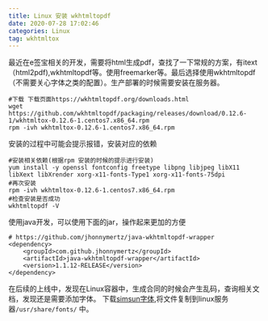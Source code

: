 ```yaml
---
title: Linux 安装 wkhtmltopdf
date: 2020-07-28 17:02:46
categories: Linux
tag: wkhtmltox
---
```

最近在e签宝相关的开发，需要将html生成pdf，查找了一下常规的方案，有itext（html2pdf),wkhtmltopdf等。使用freemarker等。最后选择使用wkhtmltopdf（不需要关心字体之类的配置）。生产部署的时候需要安装在服务器。<!--more-->
```
#下载 下载页面https://wkhtmltopdf.org/downloads.html
wget https://github.com/wkhtmltopdf/packaging/releases/download/0.12.6-1/wkhtmltox-0.12.6-1.centos7.x86_64.rpm
rpm -ivh wkhtmltox-0.12.6-1.centos7.x86_64.rpm
```

安装的过程中可能会提示报错，安装对应的依赖
```
#安装相关依赖(根据rpm 安装的时候的提示进行安装)
yum install -y openssl fontconfig freetype libpng libjpeg libX11 libXext libXrender xorg-x11-fonts-Type1 xorg-x11-fonts-75dpi
#再次安装
rpm -ivh wkhtmltox-0.12.6-1.centos7.x86_64.rpm
#检查安装是否成功
wkhtmltopdf -V
```
使用java开发，可以使用下面的jar，操作起来更加的方便
```
# https://github.com/jhonnymertz/java-wkhtmltopdf-wrapper
<dependency>
    <groupId>com.github.jhonnymertz</groupId>
    <artifactId>java-wkhtmltopdf-wrapper</artifactId>
    <version>1.1.12-RELEASE</version>
</dependency>
```

在后续的上线中，发现在Linux容器中，生成合同的时候会产生乱码，查询相关文档，发现还是需要添加字体。
下载[simsun字体](simsun.ttc),将文件复制到linux服务器`/usr/share/fonts/` 中。



